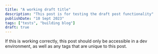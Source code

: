 ```yaml
---
title: "A working draft title"
description: "This post is for testing the draft post functionality"
publishDate: "10 Sept 2023"
tags: ["tests", "building blog"]
draft: true
---
```


If this is working correctly, this post should only be accessible in a dev environment, as well as any tags that are unique to this post.
